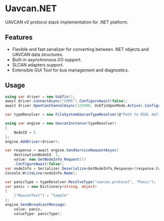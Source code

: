 # Uavcan.NET
UAVCAN v0 protocol stack implementation for .NET platform.

## Features
- Flexible and fast serializer for converting between .NET objects and UAVCAN data structures.
- Built-in asynchronous I/O support.
- SLCAN adapters support.
- Extensible GUI Tool for bus management and diagnostics.

## Usage
```C#
using var driver = new UsbTin();
await driver.ConnectAsync("COM1").ConfigureAwait(false);
await driver.OpenCanChannelAsync(125000, UsbTinOpenMode.Active).ConfigureAwait(false);

var typeResolver = new FileSystemUavcanTypeResolver(@"Path to DSDL definitions");

using var engine = new UavcanInstance(typeResolver)
{
    NodeID = 5
};
engine.AddDriver(driver);

var response = await engine.SendServiceRequestAsync(
    destinationNodeId: 1,
    value: new GetNodeInfo_Request())
    .ConfigureAwait(false);
var nodeInfo = Serializer.Deserialize<GetNodeInfo_Response>(response.ContentBytes);
Console.WriteLine(nodeInfo.Name);

var panicType = typeResolver.ResolveType("uavcan.protocol", "Panic");
var panic = new Dictionary<string, object>
{
    ["ReasonText"] = "Sample"
};
engine.SendBroadcastMessage(
    value: panic, 
    valueType: panicType);
```
